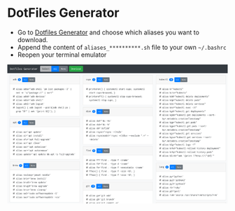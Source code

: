 # DotFiles Generator

* Go to [Dotfiles Generator](https://mdminhazulhaque.github.io/dotfiles/) and choose which aliases you want to download.
* Append the content of `aliases_**********.sh` file to your own `~/.bashrc`
* Reopen your terminal emulator

![Dotfiles](screen.png)
